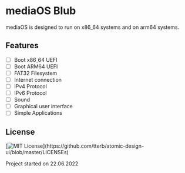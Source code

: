 # mediaOS Blub

mediaOS is designed to run on x86_64 systems and on arm64 systems.


## Features

- [ ]  Boot x86_64 UEFI
- [ ]  Boot ARM64 UEFI
- [ ]  FAT32 Filesystem
- [ ]  Internet connection
- [ ]  IPv4 Protocol
- [ ]  IPv6 Protocol
- [ ]  Sound
- [ ]  Graphical user interface
- [ ]  Simple Applications
## License


[![MIT License](https://img.shields.io/apm/l/atomic-design-ui.svg?)](https://github.com/tterb/atomic-design-ui/blob/master/LICENSEs)

Project started on 22.06.2022
